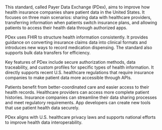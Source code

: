 This standard, called Payer Data Exchange (PDex), aims to improve how health insurance companies share patient data in the United States. It focuses on three main scenarios: sharing data with healthcare providers, transferring information when patients switch insurance plans, and allowing patients to access their health data through authorized apps.

PDex uses FHIR to structure health information consistently. It provides guidance on converting insurance claims data into clinical formats and introduces new ways to record medication dispensing. The standard also supports bulk data transfers for efficiency.

Key features of PDex include secure authorization methods, data traceability, and custom profiles for specific types of health information. It directly supports recent U.S. healthcare regulations that require insurance companies to make patient data more accessible through APIs.

Patients benefit from better-coordinated care and easier access to their health records. Healthcare providers can access more complete patient histories. Insurance companies can streamline their data sharing processes and meet regulatory requirements. App developers can create new tools that use patient health data securely.

PDex aligns with U.S. healthcare privacy laws and supports national efforts to improve health data interoperability.